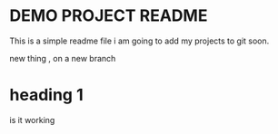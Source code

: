 # DEMO PROJECT README

This is a simple readme file
i am going to add my projects to git soon.

new thing , on a new branch

# heading 1
is it working